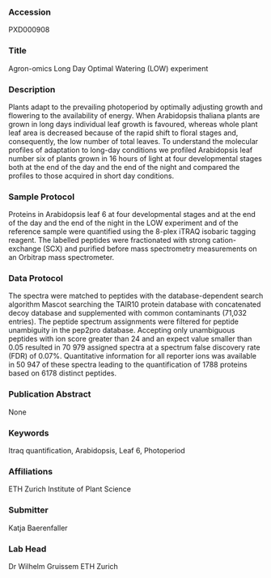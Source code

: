 ### Accession
PXD000908

### Title
Agron-omics Long Day Optimal Watering (LOW) experiment

### Description
Plants adapt to the prevailing photoperiod by optimally adjusting growth and flowering to the availability of energy. When Arabidopsis thaliana plants are grown in long days individual leaf growth is favoured, whereas whole plant leaf area is decreased because of the rapid shift to floral stages and, consequently, the low number of total leaves. To understand the molecular profiles of adaptation to long-day conditions we profiled Arabidopsis leaf number six of plants grown in 16 hours of light at four developmental stages both at the end of the day and the end of the night and compared the profiles to those acquired in short day conditions.

### Sample Protocol
Proteins in Arabidopsis leaf 6 at four developmental stages and at the end of the day and the end of the night in the LOW experiment and of the reference sample were quantified using the 8-plex iTRAQ isobaric tagging reagent. The labelled peptides were fractionated with strong cation-exchange (SCX) and purified before mass spectrometry measurements on an Orbitrap mass spectrometer.

### Data Protocol
The spectra were matched to peptides with the database-dependent search algorithm Mascot searching the TAIR10 protein database with concatenated decoy database and supplemented with common contaminants (71,032 entries). The peptide spectrum assignments were filtered for peptide unambiguity in the pep2pro database. Accepting only unambiguous peptides with ion score greater than 24 and an expect value smaller than 0.05 resulted in 70 979 assigned spectra at a spectrum false discovery rate (FDR) of 0.07%. Quantitative information for all reporter ions was available in 50 947 of these spectra leading to the quantification of 1788 proteins based on 6178 distinct peptides.

### Publication Abstract
None

### Keywords
Itraq quantification, Arabidopsis, Leaf 6, Photoperiod

### Affiliations
ETH Zurich
Institute of  Plant Science

### Submitter
Katja Baerenfaller

### Lab Head
Dr Wilhelm Gruissem
ETH Zurich


